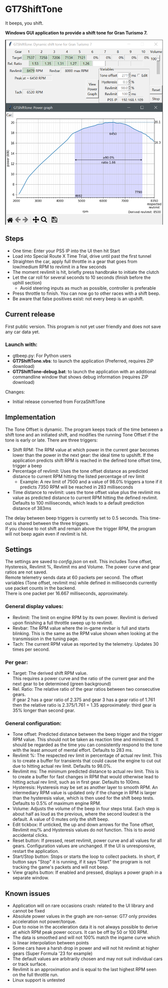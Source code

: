 # GT7ShiftTone
It beeps, you shift.

**Windows GUI application to provide a shift tone for Gran Turismo 7.**

![example v0.78 Subaru WRX STi 2014](images/GUIandPower.png)

## Steps
- One time: Enter your PS5 IP into the UI then hit Start
- Load into Special Route X Time Trial, drive until past the first tunnel
- Straighten the car, apply full throttle in a gear that goes from low/medium RPM to revlimit in a few seconds
- The moment revlimit is hit, briefly press handbrake to initiate the clutch
- Let the car roll for several seconds to 10 seconds (finish before the uphill section)
  - Avoid steering inputs as much as possible, controller is preferable
- Press throttle to finish. You can now go to other races with a shift beep.
- Be aware that false positives exist: not every beep is an upshift.

## Current release
First public version. This program is not yet user friendly and does not save any car data yet.

### Launch with:
- gtbeep.py: For Python users  
- **GT7ShiftTone.vbs**: to launch the application (Preferred, requires ZIP download)  
- **GT7ShiftTone-debug.bat**: to launch the application with an additional commandline window that shows debug information (requires ZIP download)

Changes:  
- Initial release converted from ForzaShiftTone

## Implementation

The Tone Offset is dynamic. The program keeps track of the time between a shift tone and an initiated shift, and modifies the running Tone Offset if the tone is early or late.
There are three triggers:
- Shift RPM: The RPM value at which power in the current gear becomes lower than the power in the next gear: the ideal time to upshift. If the application predicts shift RPM is reached in the defined tone offset time, trigger a beep
- Percentage of revlimit: Uses the tone offset distance as predicted distance to current RPM hitting the listed percentage of rev limit
  - Example: A rev limit of 7500 and a value of 98.0% triggers a tone if it predicts 7350 RPM will be reached in 283 milliseconds
- Time distance to revlimit: uses the tone offset value plus the revlimit ms value as predicted distance to current RPM hitting the defined revlimit. Defaults to 100 milliseconds, which leads to a default prediction distance of 383ms

The delay between beep triggers is currently set to 0.5 seconds. This time-out is shared between the three triggers.  
If you choose to not shift and remain above the trigger RPM, the program will not beep again even if revlimit is hit.

## Settings

The settings are saved to _config.json_ on exit. This includes Tone offset, Hysteresis, Revlimit %, Revlimit ms and Volume. The power curve and gear ratios are not saved.  
Remote telemetry sends data at 60 packets per second. The offset variables (Tone offset, revlimit ms) while defined in milliseconds currently use packet counts in the backend.  
There is one packet per 16.667 milliseconds, approximately.

### General display values:

- Revlimit: The limit on engine RPM by its own power. Revlimit is derived upon finishing a full throttle sweep up to revlimit.
- Revbar: The RPM value where the in-game revbar is full and starts blinking. This is the same as the RPM value shown when looking at the transmission in the tuning page.
- Tach: The current RPM value as reported by the telemetry. Updates 30 times per second.

### Per gear:

- Target: The derived shift RPM value.  
This requires a power curve and the ratio of the current gear and the next gear to be determined (green background)
- Rel. Ratio: The relative ratio of the gear ratios between two consecutive gears.  
If gear 2 has a gear ratio of 2.375 and gear 3 has a gear ratio of 1.761 then the relative ratio is 2.375/1.761 = 1.35 approximately: third gear is 35% longer than second gear.

### General configuration:

- Tone offset: Predicted distance between the beep trigger and the trigger RPM value. This should not be taken as reaction time and minimized. It should be regarded as the time you can consistently respond to the tone with the least amount of mental effort. Defaults to 283 ms.
- Revlimit %: The respected rev limit in percentage of actual rev limit. This is to create a buffer for transients that could cause the engine to cut out due to hitting actual rev limit. Defaults to 98.0%.
- Revlimit ms: The minimum predicted distance to actual rev limit. This is to create a buffer for fast changes in RPM that would otherwise lead to hitting actual rev limit, such as in first gear. Defaults to 100ms.
- Hysteresis: Hysteresis may be set as another layer to smooth RPM. An intermediary RPM value is updated only if the change in RPM is larger than the hysteresis value, which is then used for the shift beep tests. Defaults to 0.5% of maximum engine RPM.
- Volume: Adjusts the volume of the beep in four steps total. Each step is about half as loud as the previous, where the second loudest is the default. A value of 0 mutes only the shift beep.
- Edit tickbox: If unticked, the up and down arrows for the Tone offset, Revlimit ms/% and Hysteresis values do not function. This is to avoid accidental clicks.
- Reset button: If pressed, reset revlimit, power curve and all values for all gears. Configuration values are unchanged. If the UI is unresponsive, restart the application.
- Start/Stop button: Stops or starts the loop to collect packets. In short, if button says "Stop" it is running, if it says "Start" the program is not tracking the game's packets and will not beep.
- View graphs button: If enabled and pressed, displays a power graph in a separate window. 

## Known issues
- Application will on rare occasions crash: related to the UI library and cannot be fixed
- Absolute power values in the graph are non-sense: GT7 only provides acceleration not power/torque.
- Due to noise in the acceleration data it is not always possible to derive at which RPM peak power occurs. It can be off by 50 or 100 RPM.
- The data is smoothed and will not 100% match the ingame curve which is linear interpolation between points
- Some cars have a harsh drop in power and will not hit revlimit at higher gears (Super Formula '23 for example)
- The default values are arbitrarily chosen and may not suit individual cars or track surface.
- Revlimit is an approximation and is equal to the last highest RPM seen on the full throttle run.
- Linux support is untested
